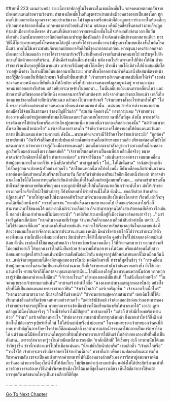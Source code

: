 ##บทที่ 223 แผนล่วงหน้า
ระยะนี้ทาซาพักอยู่ในโรงแรมในเขตเมืองชั้นใน รอจดหมายตอบกลับจากเมืองชายแดนด้วยความร้อนรน
กำแพงเมืองชั้นในอันสูงตระหง่านแบ่งเมืองหลวงออกเป็นสองโลก ทุกคนที่เข้าออกจะต้องถูกตรวจสอบอย่างเข้มงวด ไม่ว่าขุนนางหรือพ่อค้าก็ต้องถูกตรวจร่างกายในห้องเล็กๆ บริเวณทางเข้าออกทั้งนั้น หากพบอาการป่วยเช่นตัวร้อน หน้าแดง หรือมีจุดสีดำขึ้นตามร่างกายก็จะถูกห้ามเข้าเมืองอย่างเด็ดขาด ส่วนคนที่เดินทางออกจากเขตเมืองชั้นในก็จะต้องกลับก่อนเวลาเย็นวันเดียวกัน มิฉะนั้นหากพระอาทิตย์ตกดินและประตูเมืองปิดแล้ว ก็จะต้องค้างคืนข้างนอกสถานเดียว
ทว่า วิธีนี้ก็ไม่สามารถหยุดยั้งโรคระบาดได้อยู่ดี เขาเพิ่งได้ข่าวมาเมื่อวานว่ามีขุนนางในเขตเมืองชั้นในติดโรคนี้แล้ว หากไม่ใช่เพราะศาสนจักรยอมปล่อยยาศักดิ์สิทธิ์ชุดแรกออกมาก่อน พวกขุนนางคงย้ายออกจากเมืองหลวงไปหมดแล้ว
ทาซาได้ข่าวจากมาร์เจอรีในวันที่หกหลังจากที่เขาส่งจดหมายไป เขารีบรุดไปยังสถานที่นัดด้วยความรีบร้อน...ที่นั่นคือร้านตัดเสื้อแห่งหนึ่ง พนักงานในร้านพาเขาไปที่ห้องใต้ดิน ส่วนเจ้าของร้านนั้นรออยู่ที่นั่นนานแล้ว
มาร์เจอรีนั่งอยู่หน้าโต๊ะเตี้ยๆ ตัวหนึ่ง บนโต๊ะมีอ่างใส่น้ำผสมผลึกใสวางอยู่หนึ่งอ่าง ในอ่างมีไอเย็นแผ่ออกมาเป็นระยะ ทาซาที่เหงื่อออกท่วมหัวเดินมานั่งขัดสมาธิตรงหน้าเธอก็รู้สึกถึงลมเย็นที่พัดปะทะมา จึงตื่นตัวขึ้นมาทันที
"เจ้าชายทรงฝากจดหมายฉบับนี้มาให้เจ้า" เธอส่งซองจดหมายหนังแกะที่พับดีแล้วให้อีกฝ่าย ครั่งที่ปากซองจดหมายยังดูสมบูรณ์อยู่
ทาซาแกะซองจดหมายออกอย่างรีบร้อน แล้วหยิบกระดาษข้างในออกมา... ในนั้นอธิบายถึงแผนการเคลื่อนไหว และข่าวการเดินทัพของกองทัพที่หนึ่ง ตลอดจนภารกิจที่เขาต้องทำ หลังจากอ่านอย่างละเอียดแล้ว เขาก็เก็บจดหมายเข้าอกเสื้อด้วยสีหน้าเรียบเฉย แล้วมองไปทางมาร์เจอรี "เจ้าชายทรงสั่งอะไรท่านหรือไม่"
"ไม่นี่ พระองค์เพียงแต่ทรงฝากจดหมายมากับคนส่งจดหมายเท่านั้น...แน่นอนว่าบริการส่งจดหมายด่วนย่อมมีค่าใช้จ่ายเป็นธรรมดา ข้าลงบัญชีไว้แล้ว"
"อะแฮ่ม คืออย่างนี้" ทาซากระแอม "เจ้าชายทรงต้องการเคลื่อนย้ายผู้อพยพทั้งหมดไปดินแดนตะวันตกภายในระยะเวลาที่สั้นที่สุด ดังนั้น พระองค์จึงทรงต้องการให้ท่านจัดหาเรือมาลำเลียงผู้อพยพเพิ่ม นอกเหนือจากกองเรือสองกองนั้น"
"แม้ว่าคนพวกนั้นจะเป็นคนป่วยน่ะหรือ" มาร์เจอรีเดาอย่างสนใจ "ข้าคิดว่าพระองค์ไม่ทรงยอมให้ดินแดนตะวันตกกลายเป็นดินแดนแห่งความตายแน่ ดังนั้น...พระองค์คงจะทรงมีวิธีรักษาโรคร้ายแล้วกระมัง"
"ถูกต้อง" เขาพยักหน้า "อันที่จริงก็มีคนป่วยปะปนมาด้วยตั้งแต่การเคลื่อนย้ายรอบแรกแล้ว เพียงแต่ตอนนั้นยังไม่แสดงอาการ กว่าพวกเราจะรู้ก็ถึงเมืองชายแดนแล้ว ตอนนี้พวกเขากำลังอยู่ระหว่างทางกลับเมืองหลวง ลูกเรือทั้งหมดล้วนแข็งแรงปลอดภัยดี"
"เจ้าชายโรแลนด์ทรงเป็นคนที่น่าเหลือเชื่อจริงๆ ขนาดศาสนจักรยังผลิตยาได้ไม่เร็วเท่าพระองค์เลย" มาร์เจอรีชื่นชม " เช่นนั้นพระองค์ทรงวางแผนเคลื่อนย้ายผู้อพยพภายในเวลากี่วัน หนึ่งสัปดาห์หรือ"
ทาซาชูสามนิ้ว
"ไม่...ไม่ได้เด็ดขาด" วาณิชหญิงตะลึงไปสักครู่ก่อนจะส่ายหน้ารัวอย่างรวดเร็ว "ต่อให้คนพวกนี้ตายไปครึ่งหนึ่ง ก็ยังเหลือคนอีกห้าพันกว่าคน หากต้องเคลื่อนย้ายคนให้เสร็จภายในสามวัน ก็เท่ากับว่าข้าต้องเตรียมเรืออีกเกือบหนึ่งร้อยลำ ข้าอาจทำตามเงื่อนไขนี้ได้โดยการหยุดเรือส่งสินค้าลำอื่นเพื่อใช้เคลื่อนย้ายผู้อพยพทั้งหมด... แต่หากข้าทำเช่นนั้น ข้าก็จะเสียหายหลายพันเหรียญทอง และลูกค้าที่ข้าเสียไปนั้นก็มากมายเกินกว่าจะนับไหว ต่อให้เจ้าชายทรงยกเครื่องจักรไอน้ำให้ข้าเปล่าๆ ก็ยังหักลบค่าใช้จ่ายส่วนนี้ไม่ได้ ดังนั้น...ขออภัยด้วย ข้าคงต้องปฏิเสธแล้ว"
"หากให้ทุกคนไปนั่งบนดาดฟ้าเรือแทนที่จะนอนบนเตียงในห้องโดยสาร เรือหนึ่งลำก็จะจุคนได้เพิ่มอีกหนึ่งเท่า" ทาซายืนกราน "หากตัดเรื่องความสบายออกไป เรือขนแร่สองเสาใบเรือก็สามารถนำมาใช้ขนคนได้ และหากดึงฝาระวางเรือออก ก็จะสามารถจุคนได้ถึงสองร้อยคนทีเดียว เรือเช่นนี้ ฮอกก์ เพื่อนเก่าท่านคงมีไม่น้อยกระมัง"
"เขามีเรือประเภทนี้อยู่ที่เมืองซิลเวอร์หลายลำจริงๆ..." มาร์เจอรีดูลังเลเล็กน้อย "หากคำนวณตามที่เจ้าพูด จำนวนเรือก็จะลดลงเหลือห้าสิบลำเท่านั้น แต่ว่า...นี่ไม่ใช่ข้อตกลงที่ดีเลย"
ทาซาเองก็เห็นด้วยเช่นกัน หากจะให้เรือหลายสิบลำมาออกันในคลองขนส่ง ก็ต้องวางแผนเรื่องการจัดการและการประสานงานอย่างหนัก มิหนำซ้ำค่าเช่าเรือก็ใช่ว่าจะเข้ากระเป๋าตัวเองทั้งหมด งานนี้เปลืองทั้งสมองทั้งแรง มิหนำซ้ำรายได้ยังไม่มากอีก ดูอย่างไรก็ไม่น่าตกลงด้วยแม้แต่น้อย ดังนั้น เขาต้องใช้ไม้ตายสุดท้ายแล้ว
เจ้าชายเขียนข้อความเล็กๆ ไว้ที่ท้ายจดหมายว่า หากมาร์เจอรีไม่ยอมช่วยล่ะก็ ให้บอกนางว่าไลต์นิ่งก็มาด้วย
ข้อความนี้ทำเอาเขางงไม่น้อย หรือแม่ค้าคนนี้กับสาวน้อยผมทองผู้สดใสร่าเริงคนนั้นจะมีความสัมพันธ์อะไรกัน แต่ดูจากรูปลักษณ์ภายนอกก็ไม่เหมือนกันนี่นา...แต่เจ้าชายพูดแบบนี้ก็คงมีเหตุผลของเขานั่นล่ะ พอคิดถึงตรงนี้ ทาซาก็พูดขึ้นช้าๆ ว่า "การเคลื่อนย้ายผู้อพยพภายในสามวันเป็นงานที่เร่งด่วนมาก สิ่งที่เจ้าชายทรงทำนับว่าอันตรายอย่างยิ่ง ยิ่งใช้เวลานานเท่าไร ศาสนจักรก็มีโอกาสจะบุกมามากเท่านั้น...ไลต์นิ่งเองก็อยู่ในขบวนคนพวกนั้นด้วย หากพวกเขารู้ว่ามีแม่มดมาด้วยคงไม่ดีแน่"
"เจ้าว่าอะไรนะ" เสียงของเธอดังขึ้นทันที "ไลต์นิ่งก็มาด้วยหรือ"
"ในจดหมายของเจ้าชายบอกเช่นนั้น" ทาซาแสร้งทำท่าใสซื่อ "นางคงมานำทางและดูลาดเลานั่นล่ะ อย่างไรเสียที่นี่ก็เป็นเขตแดนของพระราชาทอว์ฟิค"
"ข้าเข้าใจแล้ว" มาร์เจอรีลุกขึ้น " เจ้าจะเอาเรือเมื่อไหร่"
"หากพวกเขามาตรงเวลา ก็น่าจะอีกสี่วันข้างหน้า"
"ข้าจะพยายามสุดความสามารถ" เธอเดินไปที่โต๊ะเขียนหนังสือแล้วเริ่มเขียนจดหมายอย่างรวดเร็ว “แต่ว่าข้ามีข้อแม้ เจ้าต้องบอกข้าก่อนว่ากองทหารของเจ้าชายประจำการอยู่ที่ไหน หากพวกเขาจะเข้าเมืองข้าจะได้เตรียมห้องพักให้พวกเขาได้"
เอาล่ะ ดูท่าแล้วลูกไม้นี้คงได้ผลจริงๆ "เรื่องนี้ข้าคิดว่าไม่มีปัญหา" ทาซาแอบดีใจ "แล้วก็ ข้ายังมีเรื่องขอร้องท่านด้วย"
"ว่ามา" มาร์เจอรีถอนหายใจ
"ข้าต้องการขบวนรถม้าที่บรรทุกถังเหล้า ยิ่งมากเท่าไหร่ก็ยิ่งดี แต่ข้างในไม่ต้องบรรจุเบียร์หรือไวน์ ให้ใส่น้ำแม่น้ำหรือน้ำบ่อแทน" ในจดหมายของเจ้าชายบอกว่าคนที่มีบทบาทสำคัญในการรักษาโรคร้ายก็คือแม่มดลิลลี่ เธอสามารถเสกน้ำธรรมดาให้กลายเป็นยารักษาโรคได้ แต่ว่าแผนนี้มีช่องโหว่ขนาดใหญ่ตรงที่ห้ามให้พวกขบวนการใต้ดินเข้าใกล้ค่ายของกองทัพที่หนึ่งเป็นอันขาด...เพราะถ้าพวกเขารู้ว่าในค่ายมีคนที่สามารถผลิต ‘ยาศักดิ์สิทธิ์’ ได้เรื่อยๆ ล่ะก็ ทาซาพนันได้เลยว่าวันรุ่งขึ้น ข่าวนี้จะต้องแพร่ไปทั่วเมืองแน่นอน
“น้ำแม่น้ำกับน้ำบ่อหรือ” เธอเลิกคิ้ว “เจ้าแน่ใจหรือ”
“วางใจได้ เจ้าชายจะทรงรับผิดชอบค่าใช้จ่ายส่วนนี้เอง” ทาซายิ้มว่า
เพื่อความปลอดภัยและการเก็บรักษาความลับ เขาจะเป็นคนส่งยาจากค่ายทหารไปที่เมืองหลวงด้วยตัวเอง การรักษาผู้อพยพจากดินตะวันออกด้วยการถือถุงใส่น้ำไปให้ทีละใบๆ ไม่เพียงแต่จะยุ่งยากเท่านั้น แต่ยังไม่ได้ประสิทธิภาพเท่าที่ควรด้วย เขาจะต้องหาวิธีนำน้ำวิเศษเข้าเมืองให้ได้มากที่สุดในคราวเดียว
เห็นได้ชัดว่าการใช้รถม้าบรรทุกถังเหล้าขนาดใหญ่เป็นทางเลือกที่ดีที่สุด


........................................


[Go To Next Chapter]( ./136.md)